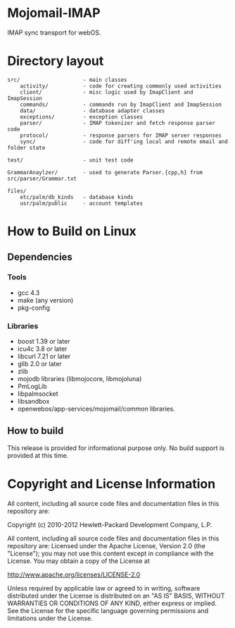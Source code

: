 Mojomail-IMAP
===============

IMAP sync transport for webOS.

# Directory layout

    src/                    - main classes
        activity/           - code for creating commonly used activities
        client/             - misc logic used by ImapClient and ImapSession
        commands/           - commands run by ImapClient and ImapSession
        data/               - database adapter classes
        exceptions/         - exception classes
        parser/             - IMAP tokenizer and fetch response parser code
        protocol/           - response parsers for IMAP server responses
        sync/               - code for diff'ing local and remote email and folder state
	
    test/                   - unit test code

    GrammarAnaylzer/        - used to generate Parser.{cpp,h} from src/parser/Grammar.txt

    files/
        etc/palm/db_kinds   - database kinds
        usr/palm/public     - account templates

# How to Build on Linux

## Dependencies

### Tools
* gcc 4.3
* make (any version)
* pkg-config

### Libraries
* boost 1.39 or later
* icu4c 3.8 or later
* libcurl 7.21 or later
* glib 2.0 or later
* zlib
* mojodb libraries (libmojocore, libmojoluna)
* PmLogLib
* libpalmsocket
* libsandbox
* openwebos/app-services/mojomail/common libraries.

## How to build

This release is provided for informational purpose only. No build support is provided at this time.



# Copyright and License Information

All content, including all source code files and documentation files in this repository are: 

 Copyright (c) 2010-2012 Hewlett-Packard Development Company, L.P.

All content, including all source code files and documentation files in this repository are:
Licensed under the Apache License, Version 2.0 (the "License");
you may not use this content except in compliance with the License.
You may obtain a copy of the License at

http://www.apache.org/licenses/LICENSE-2.0

Unless required by applicable law or agreed to in writing, software
distributed under the License is distributed on an "AS IS" BASIS,
WITHOUT WARRANTIES OR CONDITIONS OF ANY KIND, either express or implied.
See the License for the specific language governing permissions and
limitations under the License.